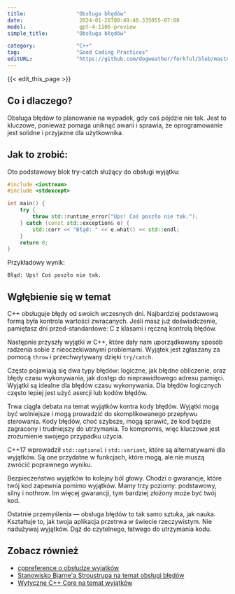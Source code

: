 ```yaml
---
title:                "Obsługa błędów"
date:                  2024-01-26T00:49:40.335055-07:00
model:                 gpt-4-1106-preview
simple_title:         "Obsługa błędów"

category:             "C++"
tag:                  "Good Coding Practices"
editURL:              "https://github.com/dogweather/forkful/blob/master/content/pl/cpp/handling-errors.md"
---
```


{{< edit_this_page >}}

## Co i dlaczego?
Obsługa błędów to planowanie na wypadek, gdy coś pójdzie nie tak. Jest to kluczowe, ponieważ pomaga uniknąć awarii i sprawia, że oprogramowanie jest solidne i przyjazne dla użytkownika.

## Jak to zrobić:
Oto podstawowy blok try-catch służący do obsługi wyjątku:

```cpp
#include <iostream>
#include <stdexcept>

int main() {
    try {
        throw std::runtime_error("Ups! Coś poszło nie tak.");
    } catch (const std::exception& e) {
        std::cerr << "Błąd: " << e.what() << std::endl;
    }
    return 0;
}
```

Przykładowy wynik:
```
Błąd: Ups! Coś poszło nie tak.
```

## Wgłębienie się w temat
C++ obsługuje błędy od swoich wczesnych dni. Najbardziej podstawową formą była kontrola wartości zwracanych. Jeśli masz już doświadczenie, pamiętasz dni przed-standardowe: C z klasami i ręczną kontrolą błędów.

Następnie przyszły wyjątki w C++, które dały nam uporządkowany sposób radzenia sobie z nieoczekiwanymi problemami. Wyjątek jest zgłaszany za pomocą `throw` i przechwytywany dzięki `try/catch`.

Często pojawiają się dwa typy błędów: logiczne, jak błędne obliczenie, oraz błędy czasu wykonywania, jak dostęp do nieprawidłowego adresu pamięci. Wyjątki są idealne dla błędów czasu wykonywania. Dla błędów logicznych często lepiej jest użyć asercji lub kodów błędów.

Trwa ciągła debata na temat wyjątków kontra kody błędów. Wyjątki mogą być wolniejsze i mogą prowadzić do skomplikowanego przepływu sterowania. Kody błędów, choć szybsze, mogą sprawić, że kod będzie zagracony i trudniejszy do utrzymania. To kompromis, więc kluczowe jest zrozumienie swojego przypadku użycia.

C++17 wprowadził `std::optional` i `std::variant`, które są alternatywami dla wyjątków. Są one przydatne w funkcjach, które mogą, ale nie muszą zwrócić poprawnego wyniku.

Bezpieczeństwo wyjątków to kolejny ból głowy. Chodzi o gwarancje, które twój kod zapewnia pomimo wyjątków. Mamy trzy poziomy: podstawowy, silny i nothrow. Im więcej gwarancji, tym bardziej złożony może być twój kod.

Ostatnie przemyślenia — obsługa błędów to tak samo sztuka, jak nauka. Kształtuje to, jak twoja aplikacja przetrwa w świecie rzeczywistym. Nie nadużywaj wyjątków. Dąż do czytelnego, łatwego do utrzymania kodu.

## Zobacz również
- [cppreference o obsłudze wyjątków](https://en.cppreference.com/w/cpp/language/exceptions)
- [Stanowisko Bjarne'a Stroustrupa na temat obsługi błędów](http://www.stroustrup.com/except.pdf)
- [Wytyczne C++ Core na temat wyjątków](https://isocpp.github.io/CppCoreGuidelines/CppCoreGuidelines#Re-exceptions)
